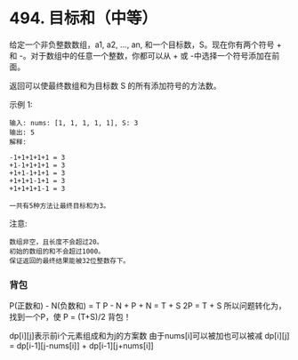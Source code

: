 # 494. 目标和（中等）

给定一个非负整数数组，a1, a2, ..., an, 和一个目标数，S。现在你有两个符号 + 和 -。对于数组中的任意一个整数，你都可以从 + 或 -中选择一个符号添加在前面。

返回可以使最终数组和为目标数 S 的所有添加符号的方法数。

示例 1:

    输入: nums: [1, 1, 1, 1, 1], S: 3
    输出: 5
    解释: 

    -1+1+1+1+1 = 3
    +1-1+1+1+1 = 3
    +1+1-1+1+1 = 3
    +1+1+1-1+1 = 3
    +1+1+1+1-1 = 3

    一共有5种方法让最终目标和为3。

注意:

    数组非空，且长度不会超过20。
    初始的数组的和不会超过1000。
    保证返回的最终结果能被32位整数存下。

### 背包
P(正数和) - N(负数和) = T
P - N + P + N = T + S
2P = T + S
所以问题转化为，找到一个P，使 P = (T+S)/2
背包！

dp[i][j]表示前i个元素组成和为j的方案数
由于nums[i]可以被加也可以被减
dp[i][j] = dp[i-1][j-nums[i]] + dp[i-1][j+nums[i]]